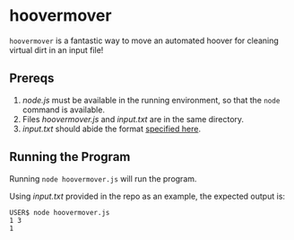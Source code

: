 # hoovermover

`hoovermover` is a fantastic way to move an automated hoover for cleaning virtual dirt in an input file! 

**Prereqs**
----

1. *node.js* must be available in the running environment, so that the `node` command is available.
1. Files *hoovermover.js* and *input.txt* are in the same directory.
1. *input.txt* should abide the format [specified here](https://gist.github.com/alirussell/2d200d21f117f8d570667daa7acdbae5#https://gist.github.com/alirussell/2d200d21f117f8d570667daa7acdbae5).

**Running the Program**
----

Running `node hoovermover.js` will run the program.

Using *input.txt* provided in the repo as an example, the expected output is:

```
USER$ node hoovermover.js
1 3
1
```
